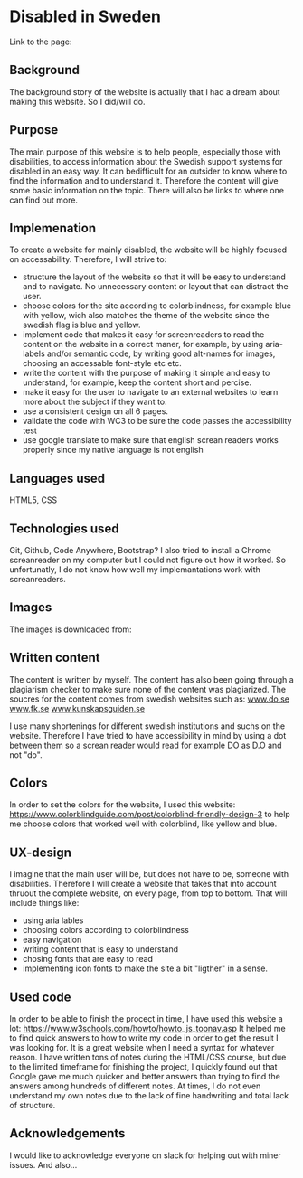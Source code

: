# Disabled in Sweden

Link to the page:


## Background 
The background story of the website is actually that I had a dream about making this website. So I did/will do.

## Purpose  
The main purpose of this website is to help people, especially those with disabilities, to access information about the Swedish support systems for disabled in an easy way. It can bedifficult for an outsider to know where to find the information and to understand it. Therefore the content will give some basic information on the topic. There will also be links to where one can find out more.


## Implemenation

To create a website for mainly disabled, the website will be highly focused on accessability. Therefore, I will strive to:

* structure the layout of the website so that it will be easy to understand and to navigate. No unnecessary content or layout that can distract the user.
* choose colors for the site according to colorblindness, for example blue with yellow, wich also matches the theme of the website since the swedish flag is blue and yellow.
* implement code that makes it easy for screenreaders to read the content on the website in a correct maner, for example, by using aria-labels and/or semantic code, by writing good alt-names for images, choosing an accessable font-style etc etc.
* write the content with the purpose of making it simple and easy to understand, for example, keep the content short and percise. 
* make it easy for the user to navigate to an external websites to learn more about the subject if they want to.
* use a consistent design on all 6 pages.
* validate the code with WC3 to be sure the code passes the accessibility test 
* use google translate to make sure that english screan readers works properly since my native language is not english

## Languages used
HTML5, CSS


## Technologies used
Git, Github, Code Anywhere, Bootstrap? 
I also tried to install a Chrome screanreader on my computer but I could not figure out how it worked. So unfortunatly, I do not know how well my implemantations work with screanreaders.

## Images
The images is downloaded from: 

## Written content
The content is written by myself. The content has also been going through a plagiarism checker to make sure none of the content was plagiarized. 
The soucres for the content comes from swedish websites such as: 
www.do.se
www.fk.se
www.kunskapsguiden.se

I use many shortenings for different swedish institutions and suchs on the website. Therefore I have tried to have accessibility in mind by using a dot between them so a screan reader would read for example DO as D.O and not "do".

## Colors
In order to set the colors for the website, I used this website: https://www.colorblindguide.com/post/colorblind-friendly-design-3 to help me choose colors that worked well with colorblind, like yellow and blue.


## UX-design
I imagine that the main user will be, but does not have to be, someone with disabilities. Therefore I will create a website that takes that into account thruout the complete website, on every page, from top to bottom. That will include things like: 

* using aria lables
* choosing colors according to colorblindness
* easy navigation
* writing content that is easy to understand
* chosing fonts that are easy to read
* implementing icon fonts to make the site a bit "ligther" in a sense.  

## Used code
In order to be able to finish the procect in time, I have used this website a lot:
https://www.w3schools.com/howto/howto_js_topnav.asp
It helped me to find quick answers to how to write my code in order to get the result I was looking for. It is a great website when I need a syntax for whatever reason. 
I have written tons of notes during the HTML/CSS course, but due to the limited timeframe for finishing the project, I quickly found out that Google gave me much quicker and better answers than trying to find the answers among hundreds of different notes. At times, I do not even understand my own notes due to the lack of fine handwriting and total lack of structure.

## Acknowledgements
I would like to acknowledge everyone on slack for helping out with miner issues. And also...
